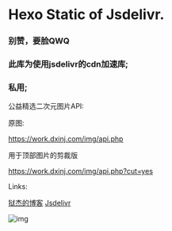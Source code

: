 # Hexo Static of Jsdelivr.
### 别赞，要脸QWQ
### 此库为使用jsdelivr的cdn加速库;
### 私用;

公益精选二次元图片API:

原图:

https://work.dxinj.com/img/api.php

用于顶部图片的剪裁版

https://work.dxinj.com/img/api.php?cut=yes

Links:

[狱杰的博客](https://yujienb.cn/)
[Jsdelivr](https://www.jsdelivr.com/)

![img](https://cdn.jsdelivr.net/gh/obent/cdn@1.5/img/cover/001cut.jpg)